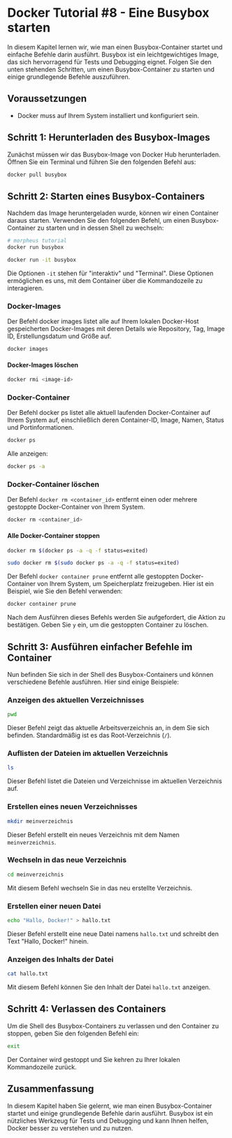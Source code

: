 # Docker Tutorial #8 - Eine Busybox starten

In diesem Kapitel lernen wir, wie man einen Busybox-Container startet und einfache Befehle darin ausführt. Busybox ist ein leichtgewichtiges Image, das sich hervorragend für Tests und Debugging eignet. Folgen Sie den unten stehenden Schritten, um einen Busybox-Container zu starten und einige grundlegende Befehle auszuführen.

## Voraussetzungen

- Docker muss auf Ihrem System installiert und konfiguriert sein.

## Schritt 1: Herunterladen des Busybox-Images

Zunächst müssen wir das Busybox-Image von Docker Hub herunterladen. Öffnen Sie ein Terminal und führen Sie den folgenden Befehl aus:

```sh
docker pull busybox
```

## Schritt 2: Starten eines Busybox-Containers

Nachdem das Image heruntergeladen wurde, können wir einen Container daraus starten. Verwenden Sie den folgenden Befehl, um einen Busybox-Container zu starten und in dessen Shell zu wechseln:

```sh
# morpheus tutorial
docker run busybox

docker run -it busybox
```

Die Optionen `-it` stehen für "interaktiv" und "Terminal". Diese Optionen ermöglichen es uns, mit dem Container über die Kommandozeile zu interagieren.

### Docker-Images
Der Befehl docker images listet alle auf Ihrem lokalen Docker-Host gespeicherten Docker-Images mit deren Details wie Repository, Tag, Image ID, Erstellungsdatum und Größe auf.
```sh
docker images
```

#### Docker-Images löschen 
```sh
docker rmi <image-id>
```

### Docker-Container
Der Befehl docker ps listet alle aktuell laufenden Docker-Container auf Ihrem System auf, einschließlich deren Container-ID, Image, Namen, Status und Portinformationen.
```sh
docker ps

```
Alle anzeigen: 
```sh
docker ps -a
```

### Docker-Container löschen
Der Befehl `docker rm <container_id>` entfernt einen oder mehrere gestoppte Docker-Container von Ihrem System.
```sh
docker rm <container_id>
```
#### Alle Docker-Container stoppen
```sh
docker rm $(docker ps -a -q -f status=exited)
```
```sh
sudo docker rm $(sudo docker ps -a -q -f status=exited)
```

Der Befehl `docker container prune` entfernt alle gestoppten Docker-Container von Ihrem System, um Speicherplatz freizugeben. Hier ist ein Beispiel, wie Sie den Befehl verwenden:

```sh
docker container prune
```

Nach dem Ausführen dieses Befehls werden Sie aufgefordert, die Aktion zu bestätigen. Geben Sie `y` ein, um die gestoppten Container zu löschen.

## Schritt 3: Ausführen einfacher Befehle im Container

Nun befinden Sie sich in der Shell des Busybox-Containers und können verschiedene Befehle ausführen. Hier sind einige Beispiele:

### Anzeigen des aktuellen Verzeichnisses

```sh
pwd
```

Dieser Befehl zeigt das aktuelle Arbeitsverzeichnis an, in dem Sie sich befinden. Standardmäßig ist es das Root-Verzeichnis (`/`).

### Auflisten der Dateien im aktuellen Verzeichnis

```sh
ls
```

Dieser Befehl listet die Dateien und Verzeichnisse im aktuellen Verzeichnis auf.

### Erstellen eines neuen Verzeichnisses

```sh
mkdir meinverzeichnis
```

Dieser Befehl erstellt ein neues Verzeichnis mit dem Namen `meinverzeichnis`.

### Wechseln in das neue Verzeichnis

```sh
cd meinverzeichnis
```

Mit diesem Befehl wechseln Sie in das neu erstellte Verzeichnis.

### Erstellen einer neuen Datei

```sh
echo "Hallo, Docker!" > hallo.txt
```

Dieser Befehl erstellt eine neue Datei namens `hallo.txt` und schreibt den Text "Hallo, Docker!" hinein.

### Anzeigen des Inhalts der Datei

```sh
cat hallo.txt
```

Mit diesem Befehl können Sie den Inhalt der Datei `hallo.txt` anzeigen.

## Schritt 4: Verlassen des Containers

Um die Shell des Busybox-Containers zu verlassen und den Container zu stoppen, geben Sie den folgenden Befehl ein:

```sh
exit
```

Der Container wird gestoppt und Sie kehren zu Ihrer lokalen Kommandozeile zurück.

## Zusammenfassung

In diesem Kapitel haben Sie gelernt, wie man einen Busybox-Container startet und einige grundlegende Befehle darin ausführt. Busybox ist ein nützliches Werkzeug für Tests und Debugging und kann Ihnen helfen, Docker besser zu verstehen und zu nutzen.